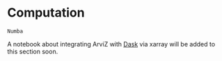 # Computation

```{toctree}
Numba
```

A notebook about integrating ArviZ with [Dask](https://dask.org/) via xarray will be added to this
section soon.
